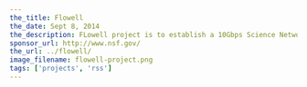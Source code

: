 ```yaml
---
the_title: Flowell
the_date: Sept 8, 2014
the_description: FLowell project is to establish a 10Gbps Science Network at UMass Lowell with Software Defined Networking technologies to accelerate data intensive research at the University. This project is funded by the National Science Foundation from 2014 to 2016.
sponsor_url: http://www.nsf.gov/
the_url: ../flowell/
image_filename: flowell-project.png
tags: ['projects', 'rss']
---
```

